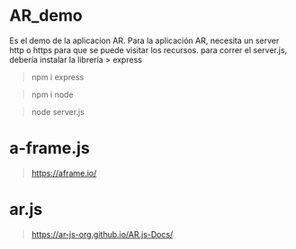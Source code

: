 # AR_demo
Es el demo de la aplicacion AR. Para la aplicación AR, necesita un server http o https para que se puede visitar los recursos.
para correr el server.js, debería instalar la librería > express
> npm i express

> npm i node

> node server.js

# a-frame.js
> https://aframe.io/

# ar.js
> https://ar-js-org.github.io/AR.js-Docs/
